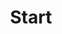 ---
layout: blocks
title: Start
url: ""
description: 
image: 

blocks:
- block: hero
  superheading: Velkommen til RPA.dk
  heading: Automatiser dit arbejde - Velkommen til en verden af ​​RPA automatisering
  subheading: Jeg hjælper dig med at opnå mere effektivitet i dit arbejde ved hjælp af RPA
  image: /images/hero.jpg
  video: 
    text: Se video
    id: LVDUbfdfBPk
  button:
    text: Kom igang
    url: https://www.officegeek.dk/kurser

- block: cards
  heading: Hvorfor *RPA.dk?*
  subheading: Jeg har undervist i IT siden 1995.
  cards:
  - heading: God økonomi
    text:  Prisen på et online kursus er typisk lavere
    icon: economy
  - heading: Hvorfor vente
    text:  Med en online kursus kan du starte nu
    icon: lightbulb
  - heading: Ingen rejsetid
    text:  Du undgår at bruge din tid på transport
    icon: delivery-truck
  - heading: Intet tidsspilde
    text:  På et traditionelt kursus vil der forekomme spildtid
    icon: popup

- block: courses
  heading: Udvalgte kurser
  subheading: Find dit næste online kursus her

- block: video
  heading: Webinar
  text: |-
    Det er ikke kun på prisen at webinarer slår traditionelle kurser! 

    Du får den sammen høje kvalitet på et webinar som på et traditionelt kursus, endda med den fordel at du kan se de igen og igen.
    
    Det bedste af det hele er du ikke behøver at flytte dig for at få ny viden
  image: /images/bg-video.jpg
  video: 
    text: Se video
    id: LVDUbfdfBPk
  button:
    text: Webinar
    url: /webinar/

- block: blog
  heading: Seneste blogindlæg
  subheading: 

- block: cta
  heading: En til En
  text: Målrettet undervisning på det helt rigtige tidspunkt vil gøre dig bedre og hurtigere til dine opgaver 
  image: /images/bg-cta.jpg
  button:
    text: En til En
    url: /en-til-en/

---
